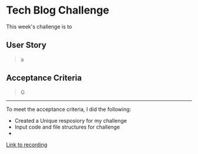 # Tech Blog Challenge
This week's challenge is to

## User Story
> a

## Acceptance Criteria
> G


---

To meet the acceptance criteria, I did the following:
-  Created a Unique resposiory for my challenge
-  Input code and file structures for challenge
-  

[Link to recording]()

